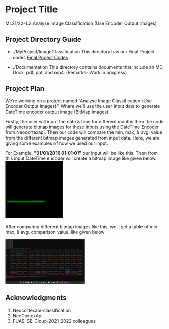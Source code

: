 # Project Title
ML21/22-1.2.Analyse Image Classification (Use Encoder Output Images)

## Project Directory Guide
* ./MyProject/ImageClassification
    This directory has our Final Project codes [Final Project Codes](https://github.com/Niloy-Sarker96/neocortexapi-classification/tree/Team_Acroaticus)
- ./Documentation
    This directory contains documents that include an MD, Docx, pdf, ppt, and mp4. (Remarks- Work in progress)
## Project Plan
We’re working on a project named “Analyse Image Classification (Use Encoder Output Images)”. Where we’ll use the user input data to generate DateTime encoder output image (BitMap Images). 

Firstly, the user will input the date & time for different months then the code will generate bitmap images for these inputs using the DateTime Encoder from Neocortexapi. Then our code will compare the min, max, & avg. value from the different bitmap images generated from input data. Here, we are giving some examples of how we used our input. 

For Example, **"01/01/2016 01:01:01"** our input will be like this. Then from this input DateTime encoder will create a bitmap image like given below.
<img src="bitmap.jpg" alt="drawing" width="180"/>

After comparing different bitmap images like this, we’ll get a table of min. max, & avg. comparison value, like given below

<img src="comparison.jpg" alt="drawing" width="250"/>

Acknowledgments
----------------
1. Neocortexapi-classification
2.	NeoCortexApi
3.	FUAS-SE-Cloud-2021-2022 colleagues
